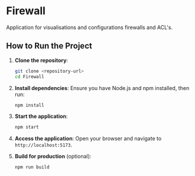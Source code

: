 # Firewall

Application for visualisations and configurations firewalls and ACL's.

## How to Run the Project

1. **Clone the repository**:

   ```bash
   git clone <repository-url>
   cd Firewall
   ```

2. **Install dependencies**:
   Ensure you have Node.js and npm installed, then run:

   ```bash
   npm install
   ```

3. **Start the application**:

   ```bash
   npm start
   ```

4. **Access the application**:
   Open your browser and navigate to `http://localhost:5173`.

5. **Build for production** (optional):
   ```bash
   npm run build
   ```
